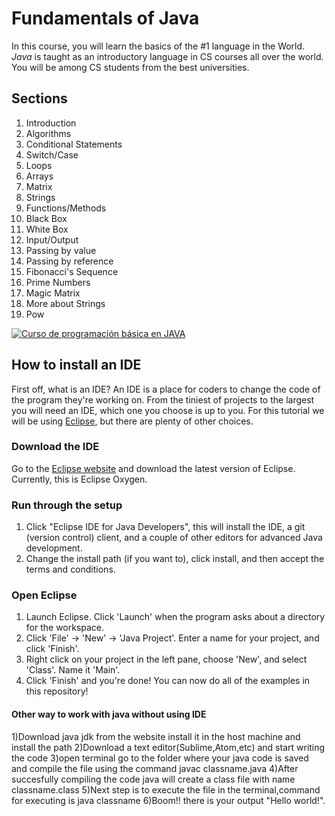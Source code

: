 # Fundamentals of Java
In this course, you will learn the basics of the #1 language in the World. *Java* is taught as an introductory language in CS courses all over the world. You will be among CS students from the best universities.

## Sections
1. Introduction
2. Algorithms
3. Conditional Statements
4. Switch/Case
5. Loops
6. Arrays
7. Matrix
8. Strings
10. Functions/Methods
11. Black Box
12. White Box
13. Input/Output
14. Passing by value
15. Passing by reference
16. Fibonacci's Sequence
17. Prime Numbers
18. Magic Matrix
19. More about Strings
20. Pow

[![Curso de programación básica en JAVA](https://img.youtube.com/vi/Ztr7_sNmSQI/0.jpg)](https://www.youtube.com/watch?v=Ztr7_sNmSQI&list=PLQ1ShaTNqthL1w5LSw5l7CbjCu5xiKQsA)

## How to install an IDE
First off, what is an IDE? An IDE is a place for coders to change the code of the program they're
working on. From the tiniest of projects to the largest you will need an IDE, which one you choose is up to you. For this tutorial we will be using [Eclipse](https://www.eclipse.org), but there are plenty of other choices.

### Download the IDE
Go to the [Eclipse website](https://www.eclipse.org/downloads/) and download the latest version of Eclipse. Currently, this is Eclipse Oxygen.

### Run through the setup
1) Click "Eclipse IDE for Java Developers", this will install the IDE, a git (version control) client, and a couple of other editors for advanced Java development.
2) Change the install path (if you want to), click install, and then accept the terms and conditions.

### Open Eclipse
1) Launch Eclipse. Click 'Launch' when the program asks about a directory for the workspace.
2) Click 'File' -> 'New' -> 'Java Project'. Enter a name for your project, and click 'Finish'.
3) Right click on your project in the left pane, choose 'New', and select 'Class'. Name it 'Main'.
4) Click 'Finish' and you're done! You can now do all of the examples in this repository!

#### Other way to work with java without using IDE
1)Download java jdk from the website install it in the host machine and install the path
2)Download a text editor(Sublime,Atom,etc) and start writing the code
3)open terminal go to the folder where your java code is saved and compile the file using the command javac classname.java
4)After succesfully compiling the code java will create a class file with name classname.class
5)Next step is to execute the file in the terminal,command for executing is java classname
6)Boom!! there is your output "Hello world!".
